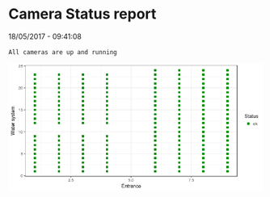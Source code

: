 Camera Status report
================
18/05/2017 - 09:41:08

    All cameras are up and running

![](camreport_files/figure-markdown_github/unnamed-chunk-2-1.png)
